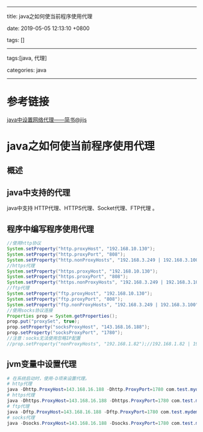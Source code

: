 
---

title: java之如何使当前程序使用代理

date: 2019-05-05 12:13:10 +0800

tags: []

---
tags:[java, 代理]

categories: java

---


<a name="VKpaC"></a>
# 参考链接

[java中设置网络代理——简书@jijs](https://www.jianshu.com/p/9e1abe05314d) 

<a name="9rrtR"></a>
# java之如何使当前程序使用代理
<a name="jldiB"></a>
## 概述
<a name="cSPtQ"></a>
## java中支持的代理
java中支持 HTTP代理、HTTPS代理、Socket代理、FTP代理 。

<!--more-->
<a name="emjLU"></a>
## 程序中编写程序使用代理

```java
//使用http协议
System.setProperty("http.proxyHost", "192.168.10.130");
System.setProperty("http.proxyPort", "808");
System.setProperty("http.nonProxyHosts", "192.168.3.249 | 192.168.3.100");
//https代理
System.setProperty("https.proxyHost", "192.168.10.130");
System.setProperty("https.proxyPort", "808");
System.setProperty("https.nonProxyHosts", "192.168.3.249 | 192.168.3.100");
//ftp代理
System.setProperty("ftp.proxyHost", "192.168.10.130");
System.setProperty("ftp.proxyPort", "808");
System.setProperty("ftp.nonProxyHosts", "192.168.3.249 | 192.168.3.100");
//使用socks协议连接
Properties prop = System.getProperties();
prop.put("proxySet", true);
prop.setProperty("socksProxyHost", "143.168.16.188");
prop.setProperty("socksProxyPort", "1780");
//注意：socks无法使用忽略IP配置
//prop.setProperty("nonProxyHosts", "192.168.1.82");//192.168.1.82 | 192.168.3.100

```

<a name="lasfA"></a>
## jvm变量中设置代理

```powershell
# 在系统启动时，使用-D项来设置代理。
# http代理
java -Dhttp.ProxyHost=143.168.16.188 -Dhttp.ProxyPort=1780 com.test.mydemo
# https代理
java -Dhttps.ProxyHost=143.168.16.188 -Dhttps.ProxyPort=1780 com.test.mydemo
# ftp代理
java -Dftp.ProxyHost=143.168.16.188 -Dftp.ProxyPort=1780 com.test.mydemo
# socks代理
java -Dsocks.ProxyHost=143.168.16.188 -Dsocks.ProxyPort=1780 com.test.mydemo
```


